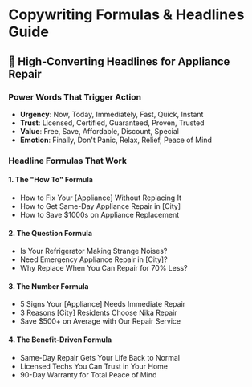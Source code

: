 # Copywriting Formulas & Headlines Guide

## 🎯 High-Converting Headlines for Appliance Repair

### Power Words That Trigger Action
- **Urgency**: Now, Today, Immediately, Fast, Quick, Instant
- **Trust**: Licensed, Certified, Guaranteed, Proven, Trusted
- **Value**: Free, Save, Affordable, Discount, Special
- **Emotion**: Finally, Don't Panic, Relax, Relief, Peace of Mind

### Headline Formulas That Work

#### 1. The "How To" Formula
- How to Fix Your [Appliance] Without Replacing It
- How to Get Same-Day Appliance Repair in [City]
- How to Save $1000s on Appliance Replacement

#### 2. The Question Formula
- Is Your Refrigerator Making Strange Noises?
- Need Emergency Appliance Repair in [City]?
- Why Replace When You Can Repair for 70% Less?

#### 3. The Number Formula
- 5 Signs Your [Appliance] Needs Immediate Repair
- 3 Reasons [City] Residents Choose Nika Repair
- Save $500+ on Average with Our Repair Service

#### 4. The Benefit-Driven Formula
- Same-Day Repair Gets Your Life Back to Normal
- Licensed Techs You Can Trust in Your Home
- 90-Day Warranty for Total Peace of Mind